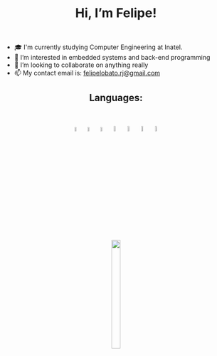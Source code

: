 <h1 align="center"> Hi, I’m Felipe!</h1>
<br>

- 🎓 I'm currently studying Computer Engineering at Inatel.
- 👀 I’m interested in embedded systems and back-end programming
- 💞️ I’m looking to collaborate on anything really
- 📫 My contact email is: felipelobato.rj@gmail.com

<h2 align="center"> Languages: </h2>
<br>
<p align="center" float="left">
  <img src="https://upload.wikimedia.org/wikipedia/commons/thumb/1/18/C_Programming_Language.svg/1853px-C_Programming_Language.svg.png"  width="5%">
  <img src="https://upload.wikimedia.org/wikipedia/commons/thumb/1/18/ISO_C%2B%2B_Logo.svg/1822px-ISO_C%2B%2B_Logo.svg.png" width="5%">
  <img src="https://cdn.worldvectorlogo.com/logos/c--4.svg" width="5%">
  <img src="https://upload.wikimedia.org/wikipedia/commons/thumb/3/38/HTML5_Badge.svg/1024px-HTML5_Badge.svg.png" width="5.4%">
  <img src="https://upload.wikimedia.org/wikipedia/commons/thumb/9/99/Unofficial_JavaScript_logo_2.svg/512px-Unofficial_JavaScript_logo_2.svg.png" width="5.4%">
  <img src="https://upload.wikimedia.org/wikipedia/commons/thumb/c/c3/Python-logo-notext.svg/2048px-Python-logo-notext.svg.png" width="5.4%">
  <img src="https://cdn-icons-png.flaticon.com/512/226/226777.png" width="5.4%">
</p>
<br>

<p align="center"> <img src="https://user-images.githubusercontent.com/100173308/189874377-41a0c87c-0319-4bfd-aae5-a06f10173a90.png" width="20%" height="25%"> </p>
<br>
<!---
LobatoLobato/LobatoLobato is a ✨ special ✨ repository because its `README.md` (this file) appears on your GitHub profile.
You can click the Preview link to take a look at your changes.
--->
